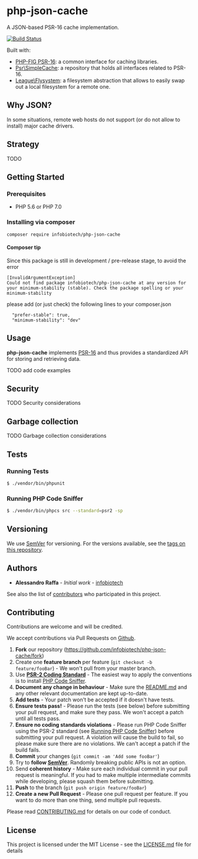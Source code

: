 # php-json-cache

A JSON-based PSR-16 cache implementation.

[![Build Status](https://travis-ci.org/infobiotech/php-json-cache.svg?branch=master)](https://travis-ci.org/infobiotech/php-json-cache)

Built with:
* [PHP-FIG PSR-16](http://www.php-fig.org/psr/psr-16/): a common interface for caching libraries.
* [Psr\SimpleCache](https://github.com/php-fig/simple-cache): a repository that holds all interfaces related to PSR-16.
* [League\Flysystem](https://flysystem.thephpleague.com/): a filesystem abstraction that allows to easily swap out a local filesystem for a remote one.

## Why JSON?

In some situations, remote web hosts do not support (or do not allow to install) major cache drivers.

## Strategy

TODO

## Getting Started

### Prerequisites

* PHP 5.6 or PHP 7.0

### Installing via composer

```
composer require infobiotech/php-json-cache
```

#### Composer tip

Since this package is still in development / pre-release stage, to avoid the error

```
[InvalidArgumentException]
Could not find package infobiotech/php-json-cache at any version for your minimum-stability (stable). Check the package spelling or your minimum-stability
```

please add (or just check) the following lines to your composer.json

```
  "prefer-stable": true,
  "minimum-stability": "dev"
```

## Usage

**php-json-cache** implements [PSR-16](http://www.php-fig.org/psr/psr-16/) and thus provides a standardized API for storing and retrieving data.

TODO add code examples

## Security

TODO Security considerations

## Garbage collection

TODO Garbage collection considerations

## Tests

### Running Tests

``` bash
$ ./vendor/bin/phpunit
```

### Running PHP Code Sniffer

``` bash
$ ./vendor/bin/phpcs src --standard=psr2 -sp
```

## Versioning

We use [SemVer](http://semver.org/) for versioning. For the versions available, see the [tags on this repository](https://github.com/infobiotech/php-json-cache/tags).

## Authors

* **Alessandro Raffa** - *Initial work* - [infobiotech](https://github.com/infobiotech)

See also the list of [contributors](https://github.com/infobiotech/php-json-cache/contributors) who participated in this project.

## Contributing

Contributions are welcome and will be credited.

We accept contributions via Pull Requests on [Github](https://github.com/infobiotech/php-json-cache).

1. **Fork** our repository (<https://github.com/infobiotech/php-json-cache/fork>)
2. Create one **feature branch** per feature (`git checkout -b feature/fooBar`) - We won't pull from your master branch.
3. Use **[PSR-2 Coding Standard](https://github.com/php-fig/fig-standards/blob/master/accepted/PSR-2-coding-style-guide.md)** - The easiest way to apply the conventions is to install [PHP Code Sniffer](http://pear.php.net/package/PHP_CodeSniffer).
4. **Document any change in behaviour** - Make sure the [README.md](README.md) and any other relevant documentation are kept up-to-date.
5. **Add tests** - Your patch won't be accepted if it doesn't have tests.
6. **Ensure tests pass!** - Please run the tests (see below) before submitting your pull request, and make sure they pass. We won't accept a patch until all tests pass.
7. **Ensure no coding standards violations** - Please run PHP Code Sniffer using the PSR-2 standard (see [Running PHP Code Sniffer](https://github.com/infobiotech/php-json-cache#running-php-code-sniffer)) before submitting your pull request. A violation will cause the build to fail, so please make sure there are no violations. We can't accept a patch if the build fails.
8. **Commit** your changes (`git commit -am 'Add some fooBar'`)
9. Try to **follow [SemVer](http://semver.org/)**. Randomly breaking public APIs is not an option.
10. Send **coherent history** - Make sure each individual commit in your pull request is meaningful. If you had to make multiple intermediate commits while developing, please squash them before submitting.
11. **Push** to the branch (`git push origin feature/fooBar`)
12. **Create a new Pull Request** - Please one pull request per feature. If you want to do more than one thing, send multiple pull requests.

Please read [CONTRIBUTING.md](CONTRIBUTING.md) for details on our code of conduct.

## License

This project is licensed under the MIT License - see the [LICENSE.md](LICENSE.md) file for details
